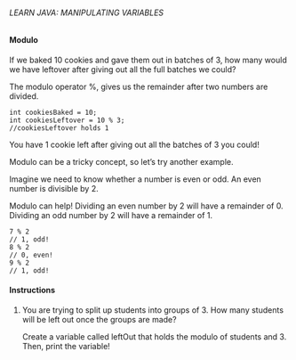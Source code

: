 ###### LEARN JAVA: MANIPULATING VARIABLES

#### Modulo

If we baked 10 cookies and gave them out in batches of 3, how many would we have leftover after giving out all the full batches we could?

The modulo operator %, gives us the remainder after two numbers are divided.
```
int cookiesBaked = 10;
int cookiesLeftover = 10 % 3;
//cookiesLeftover holds 1
```
You have 1 cookie left after giving out all the batches of 3 you could!

Modulo can be a tricky concept, so let’s try another example.

Imagine we need to know whether a number is even or odd. An even number is divisible by 2.

Modulo can help! Dividing an even number by 2 will have a remainder of 0. Dividing an odd number by 2 will have a remainder of 1.
```
7 % 2
// 1, odd!
8 % 2
// 0, even!
9 % 2
// 1, odd!
```
#### Instructions

1. You are trying to split up students into groups of 3. How many students will be left out once the groups are made?

    Create a variable called leftOut that holds the modulo of students and 3. Then, print the variable!